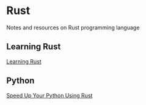 # Rust

Notes and resources on Rust programming language

## Learning Rust

[Learning Rust](https://learning-rust.github.io/)

## Python

[Speed Up Your Python Using Rust](https://developers.redhat.com/blog/2017/11/16/speed-python-using-rust/)

